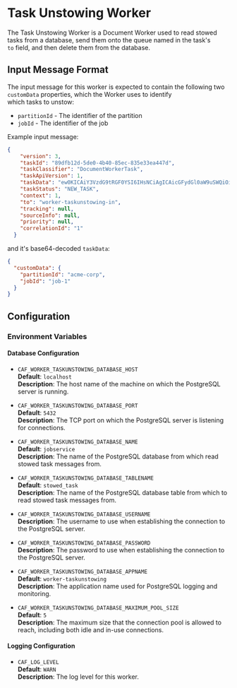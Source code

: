 # Task Unstowing Worker

The Task Unstowing Worker is a Document Worker used to read stowed tasks from a database, send them onto the queue named in the task's  
`to` field, and then delete them from the database.

## Input Message Format

The input message for this worker is expected to contain the following two `customData` properties, which the Worker uses to identify  
which tasks to unstow:

* `partitionId` - The identifier of the partition
* `jobId` - The identifier of the job

Example input message:

```json
{
    "version": 3,
    "taskId": "89dfb12d-5de0-4b40-85ec-835e33ea447d",
    "taskClassifier": "DocumentWorkerTask",
    "taskApiVersion": 1,
    "taskData": "ew0KICAiY3VzdG9tRGF0YSI6IHsNCiAgICAicGFydGl0aW9uSWQiOiAiYWNtZS1jb3JwIiwNCiAgICAiam9iSWQiOiAiam9iLTEiDQogIH0NCn0=",
    "taskStatus": "NEW_TASK",
    "context": 1,
    "to": "worker-taskunstowing-in",
    "tracking": null,
    "sourceInfo": null,
    "priority": null,
    "correlationId": "1"
  }
```

and it's base64-decoded `taskData`:

```json
{
  "customData": {
    "partitionId": "acme-corp",
    "jobId": "job-1"
  }
}
```

## Configuration

### Environment Variables

#### Database Configuration

* `CAF_WORKER_TASKUNSTOWING_DATABASE_HOST`  
    **Default**: `localhost`  
    **Description**: The host name of the machine on which the PostgreSQL server is running.

* `CAF_WORKER_TASKUNSTOWING_DATABASE_PORT`  
    **Default**: `5432`  
    **Description**: The TCP port on which the PostgreSQL server is listening for connections.

* `CAF_WORKER_TASKUNSTOWING_DATABASE_NAME`  
    **Default**: `jobservice`  
    **Description**: The name of the PostgreSQL database from which read stowed task messages from.

* `CAF_WORKER_TASKUNSTOWING_DATABASE_TABLENAME`  
    **Default**: `stowed_task`  
    **Description**: The name of the PostgreSQL database table from which to read stowed task messages from.

* `CAF_WORKER_TASKUNSTOWING_DATABASE_USERNAME`  
    **Description**: The username to use when establishing the connection to the PostgreSQL server.

* `CAF_WORKER_TASKUNSTOWING_DATABASE_PASSWORD`  
    **Description**: The password to use when establishing the connection to the PostgreSQL server.

* `CAF_WORKER_TASKUNSTOWING_DATABASE_APPNAME`  
    **Default**: `worker-taskunstowing`  
    **Description**: The application name used for PostgreSQL logging and monitoring.

* `CAF_WORKER_TASKUNSTOWING_DATABASE_MAXIMUM_POOL_SIZE`  
    **Default**: `5`  
    **Description**: The maximum size that the connection pool is allowed to reach, including both idle and in-use connections.

#### Logging Configuration

* `CAF_LOG_LEVEL`  
    **Default**: `WARN`  
    **Description**: The log level for this worker.
